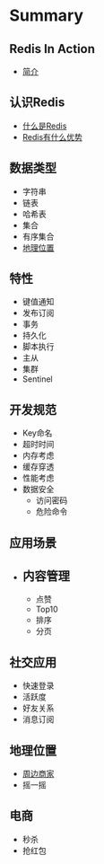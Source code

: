 # Summary

## Redis In Action

* [简介](README.md)

## 认识Redis

* [什么是Redis](ru-men/shi-yao-shi-redis.md)
* [Redis有什么优势](ru-men/redisyou-shi-yao-you-shi.md)

## 数据类型

* 字符串
* 链表
* 哈希表
* 集合
* 有序集合
* [地理位置](di-li-wei-zhi.md)

## 特性

* 键值通知
* 发布订阅
* 事务
* 持久化
* 脚本执行
* 主从
* 集群
* Sentinel

## 开发规范

* Key命名
* 超时时间
* 内存考虑
* 缓存穿透
* 性能考虑
* 数据安全
  * 访问密码
  * 危险命令

## 应用场景

* ## 内容管理

  * 点赞
  * Top10
  * 排序
  * 分页

## 社交应用

* 快速登录
* 活跃度
* 好友关系
* 消息订阅

## 地理位置

* [周边商家](sheng-huo-fu-wu.md)
* 摇一摇

## 电商

* 秒杀
* 抢红包



